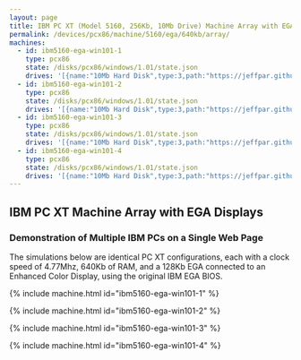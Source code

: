 ```yaml
---
layout: page
title: IBM PC XT (Model 5160, 256Kb, 10Mb Drive) Machine Array with EGA Displays
permalink: /devices/pcx86/machine/5160/ega/640kb/array/
machines:
  - id: ibm5160-ega-win101-1
    type: pcx86
    state: /disks/pcx86/windows/1.01/state.json
    drives: '[{name:"10Mb Hard Disk",type:3,path:"https://jeffpar.github.io/pcjs-disks/pcx86/drives/10mb/PCDOS200-WIN101-EGA.json"}]'
  - id: ibm5160-ega-win101-2
    type: pcx86
    state: /disks/pcx86/windows/1.01/state.json
    drives: '[{name:"10Mb Hard Disk",type:3,path:"https://jeffpar.github.io/pcjs-disks/pcx86/drives/10mb/PCDOS200-WIN101-EGA.json"}]'
  - id: ibm5160-ega-win101-3
    type: pcx86
    state: /disks/pcx86/windows/1.01/state.json
    drives: '[{name:"10Mb Hard Disk",type:3,path:"https://jeffpar.github.io/pcjs-disks/pcx86/drives/10mb/PCDOS200-WIN101-EGA.json"}]'
  - id: ibm5160-ega-win101-4
    type: pcx86
    state: /disks/pcx86/windows/1.01/state.json
    drives: '[{name:"10Mb Hard Disk",type:3,path:"https://jeffpar.github.io/pcjs-disks/pcx86/drives/10mb/PCDOS200-WIN101-EGA.json"}]'
---
```


IBM PC XT Machine Array with EGA Displays
-----------------------------------------

### Demonstration of Multiple IBM PCs on a Single Web Page

The simulations below are identical PC XT configurations, each with a clock speed of 4.77Mhz, 640Kb of RAM,
and a 128Kb EGA connected to an Enhanced Color Display, using the original IBM EGA BIOS.

{% include machine.html id="ibm5160-ega-win101-1" %}

{% include machine.html id="ibm5160-ega-win101-2" %}

{% include machine.html id="ibm5160-ega-win101-3" %}

{% include machine.html id="ibm5160-ega-win101-4" %}

